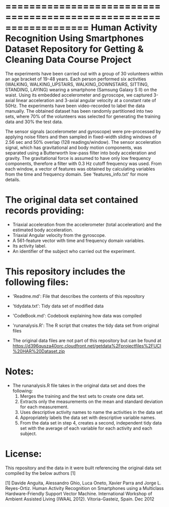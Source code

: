 ==================================================================
Human Activity Recognition Using Smartphones Dataset
Repository for Getting & Cleaning Data Course Project
==================================================================

The experiments have been carried out with a group of 30 volunteers within an age bracket of 19-48 years. Each person performed six activities (WALKING, WALKING_UPSTAIRS, WALKING_DOWNSTAIRS, SITTING, STANDING, LAYING) wearing a smartphone (Samsung Galaxy S II) on the waist. Using its embedded accelerometer and gyroscope, we captured 3-axial linear acceleration and 3-axial angular velocity at a constant rate of 50Hz. The experiments have been video-recorded to label the data manually. The obtained dataset has been randomly partitioned into two sets, where 70% of the volunteers was selected for generating the training data and 30% the test data. 

The sensor signals (accelerometer and gyroscope) were pre-processed by applying noise filters and then sampled in fixed-width sliding windows of 2.56 sec and 50% overlap (128 readings/window). The sensor acceleration signal, which has gravitational and body motion components, was separated using a Butterworth low-pass filter into body acceleration and gravity. The gravitational force is assumed to have only low frequency components, therefore a filter with 0.3 Hz cutoff frequency was used. From each window, a vector of features was obtained by calculating variables from the time and frequency domain. See 'features_info.txt' for more details. 

The original data set contained records providing:
======================================

- Triaxial acceleration from the accelerometer (total acceleration) and the estimated body acceleration.
- Triaxial Angular velocity from the gyroscope. 
- A 561-feature vector with time and frequency domain variables. 
- Its activity label. 
- An identifier of the subject who carried out the experiment.

This repository includes the following files:
=========================================

- 'Readme.md': File that describes the contents of this repository

- 'tidydata.txt': Tidy data set of modified data

- 'CodeBook.md': Codebook explaining how data was compiled

- 'runanalysis.R': The R script that creates the tidy data set from original files

- The original data files are not part of this repository but can be found at https://d396qusza40orc.cloudfront.net/getdata%2Fprojectfiles%2FUCI%20HAR%20Dataset.zip

Notes: 
======
- The runanalysis.R file takes in the original data set and does the following:
    1. Merges the training and the test sets to create one data set.
    2. Extracts only the measurements on the mean and standard deviation for each       measurement.
    3. Uses descriptive activity names to name the activities in the data set
    4. Appropriately labels the data set with descriptive variable names.
    5. From the data set in step 4, creates a second, independent tidy data set with     the average of each variable for each activity and each subject.

License:
========
This repository and the data in it were built referencing the original data set compiled by the below authors [1] 

[1] Davide Anguita, Alessandro Ghio, Luca Oneto, Xavier Parra and Jorge L. Reyes-Ortiz. Human Activity Recognition on Smartphones using a Multiclass Hardware-Friendly Support Vector Machine. International Workshop of Ambient Assisted Living (IWAAL 2012). Vitoria-Gasteiz, Spain. Dec 2012
